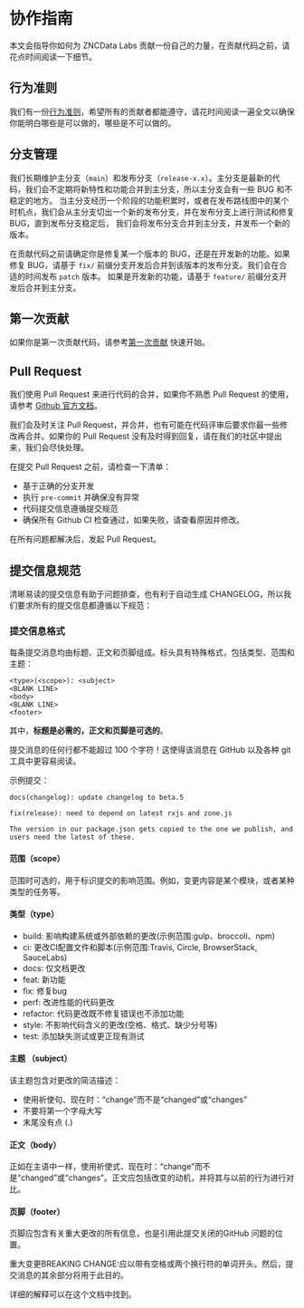 
# 协作指南

本文会指导你如何为 ZNCData Labs 贡献一份自己的力量，在贡献代码之前，请花点时间阅读一下细节。

## 行为准则

我们有一份[行为准则](https://github.com/zncdata.dev/zncdata-stack.git/CODE_OF_CONDUCT.md)，希望所有的贡献者都能遵守，请花时间阅读一遍全文以确保你能明白哪些是可以做的，哪些是不可以做的。

## 分支管理

我们长期维护主分支（`main`）和发布分支（`release-x.x`）。主分支是最新的代码，我们会不定期将新特性和功能合并到主分支，所以主分支会有一些 BUG 和不稳定的地方。
当主分支经历一个阶段的功能积累时，或者在发布路线图中的某个时机点，我们会从主分支切出一个新的发布分支，并在发布分支上进行测试和修复 BUG，直到发布分支稳定后，
我们会将发布分支合并到主分支，并发布一个新的版本。

在贡献代码之前请确定你是修复某一个版本的 BUG，还是在开发新的功能。如果修复 BUG，请基于 `fix/` 前缀分支开发后合并到该版本的发布分支。我们会在合适的时间发布 `patch` 版本。
如果是开发新的功能，请基于 `feature/` 前缀分支开发后合并到主分支。

## 第一次贡献

如果你是第一次贡献代码，请参考[第一次贡献](./first-commiter.md) 快速开始。

## Pull Request

我们使用 Pull Request 来进行代码的合并，如果你不熟悉 Pull Request 的使用，请参考 [Github 官方文档](https://docs.github.com/cn/github/collaborating-with-issues-and-pull-requests/about-pull-requests)。

我们会及时关注 Pull Request，并合并，也有可能在代码评审后要求你最一些修改再合并。如果你的 Pull Request 没有及时得到回复，请在我们的社区中提出来，我们会尽快处理。

在提交 Pull Request 之前，请检查一下清单：

- 基于正确的分支开发
- 执行 `pre-commit` 并确保没有异常
- 代码提交信息遵循提交规范
- 确保所有 Github CI 检查通过，如果失败，请查看原因并修改。

在所有问题都解决后，发起 Pull Request。

## 提交信息规范

清晰易读的提交信息有助于问题排查，也有利于自动生成 CHANGELOG，所以我们要求所有的提交信息都遵循以下规范：

### 提交信息格式

每条提交消息均由标题、正文和页脚组成。标头具有特殊格式，包括类型、范围和主题：

```text
<type>(<scope>): <subject>
<BLANK LINE>
<body>
<BLANK LINE>
<footer>
```

其中，**标题是必需的，正文和页脚是可选的**。

提交消息的任何行都不能超过 100 个字符！这使得该消息在 GitHub 以及各种 git 工具中更容易阅读。

示例提交：

```text
docs(changelog): update changelog to beta.5
```

```text
fix(release): need to depend on latest rxjs and zone.js

The version in our package.json gets copied to the one we publish, and users need the latest of these.
```

#### 范围（scope）

范围时可选的，用于标识提交的影响范围。例如，变更内容是某个模块，或者某种类型的任务等。

#### 类型（type）

- build: 影响构建系统或外部依赖的更改(示例范围:gulp、broccoli、npm)
- ci: 更改CI配置文件和脚本(示例范围:Travis, Circle, BrowserStack, SauceLabs)
- docs: 仅文档更改
- feat: 新功能
- fix: 修复bug
- perf: 改进性能的代码更改
- refactor: 代码更改既不修复错误也不添加功能
- style: 不影响代码含义的更改(空格、格式、缺少分号等)
- test: 添加缺失测试或更正现有测试

#### 主题 （subject）

该主题包含对更改的简洁描述：

- 使用祈使句、现在时：“change”而不是“changed”或“changes”
- 不要将第一个字母大写
- 末尾没有点 (.)

#### 正文（body）

正如在主语中一样，使用祈使式、现在时：“change”而不是“changed”或“changes”。正文应包括改变的动机，并将其与以前的行为进行对比。

#### 页脚（footer）

页脚应包含有关重大更改的所有信息，也是引用此提交关闭的GitHub 问题的位置。

重大变更BREAKING CHANGE:应以带有空格或两个换行符的单词开头。然后，提交消息的其余部分将用于此目的。

详细的解释可以在这个文档中找到。

